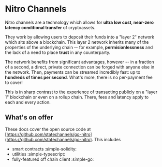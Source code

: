 # Nitro Channels

Nitro channels are a technology which allows for **ultra low cost, near-zero latency conditional transfer** of cryptoassets.

They work by allowing users to deposit their funds into a "layer 2" network which sits above a blockchain. This layer 2 network inherits many of the properties of the underlying chain -- for example, **permisionlessness** and the lack of a need to place **trust** in any counterparty.

The network benefits from significant advantages, however -- in a fraction of a second, a direct, private connection can be forged with anyone else in the network. Then, payments can be streamed incredibly fast: up to **hundreds of times per second**. What's more, there is no per-payment fee to cover!

This is in sharp contrast to the experience of transacting publicly on a "layer 1" blockchain or even on a rollup chain. There, fees and latency apply to each and every action.

## What's on offer

These docs cover the open source code at [https://github.com/statechannels/go-nitro](https://github.com/statechannels/go-nitro). This includes

- smart contracts :simple-solidity:
- utilities :simple-typescript:
- fully-featured off chain client :simple-go:
